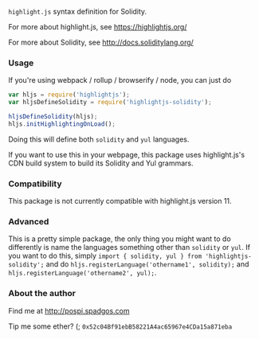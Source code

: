 `highlight.js` syntax definition for Solidity.

For more about highlight.js, see https://highlightjs.org/

For more about Solidity, see http://docs.soliditylang.org/

### Usage

If you're using webpack / rollup / browserify / node, you can just do
   
```javascript
var hljs = require('highlightjs');
var hljsDefineSolidity = require('highlightjs-solidity');

hljsDefineSolidity(hljs);
hljs.initHighlightingOnLoad();
```

Doing this will define both `solidity` and `yul` languages.

If you want to use this in your webpage, this package uses highlight.js's CDN build system to build its Solidity and Yul grammars.

### Compatibility

This package is not currently compatible with highlight.js version 11.

### Advanced

This is a pretty simple package, the only thing you might want to do differently is name the languages something other than `solidity` or `yul`. If you want to do this, simply `import { solidity, yul } from 'highlightjs-solidity';` and do `hljs.registerLanguage('othername1', solidity);` and `hljs.registerLanguage('othername2', yul);`.

### About the author

Find me at http://pospi.spadgos.com

Tip me some ether? (; `0x52c04Bf91ebB58221A4ac65967e4CDa15a871eba`
